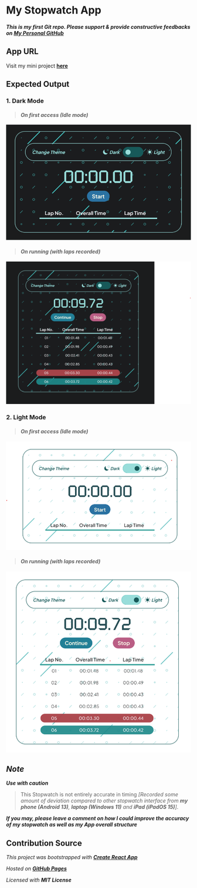 # My Stopwatch App

#### _This is my first Git repo. Please support & provide constructive feedbacks on [My Personal GitHub](https://github.com/Thomas-Hoang-04)_

## App URL

Visit my mini project [**here**](https://thomas-hoang-04.github.io/stopwatch/)

## Expected Output

### 1. Dark Mode

> #### _On first access (Idle mode)_

![Stopwatch in Idle mode - Dark theme](https://raw.githubusercontent.com/Thomas-Hoang-04/stopwatch/main/public/demo/stopwatch-demo-darkmodeidle.png)

> #### _On running (with laps recorded)_

![Stopwatch in Active mode - Dark theme](https://raw.githubusercontent.com/Thomas-Hoang-04/stopwatch/main/public/demo/stopwatch-demo-darkmoderunning.png)

### 2. Light Mode

> #### _On first access (Idle mode)_

![Stopwatch in Idle mode - Light theme](https://raw.githubusercontent.com/Thomas-Hoang-04/stopwatch/main/public/demo/Stopwatch-demo-lightmodeidle.png)

> #### _On running (with laps recorded)_

![Stopwatch in Active mode - Light theme](https://raw.githubusercontent.com/Thomas-Hoang-04/stopwatch/main/public/demo/Stopwatch-demo-lightmoderunning.png)

## _**Note**_

_**Use with caution**_

> This Stopwatch is not entirely accurate in timing _[Recorded some amount of deviation compared to other stopwatch interface from **my phone (Android 13)**, **laptop (Windows 11)** and **iPad (iPadOS 15)**]_.                 

_**If you may, please leave a comment on how I could improve the accuracy of my stopwatch as well as my App overall structure**_

## Contribution Source

_This project was bootstrapped with_ [_**Create React App**_](https://github.com/facebook/create-react-app)

_Hosted on_ [_**GitHub Pages**_](https://pages.github.com/)

_Licensed with **MIT License**_
